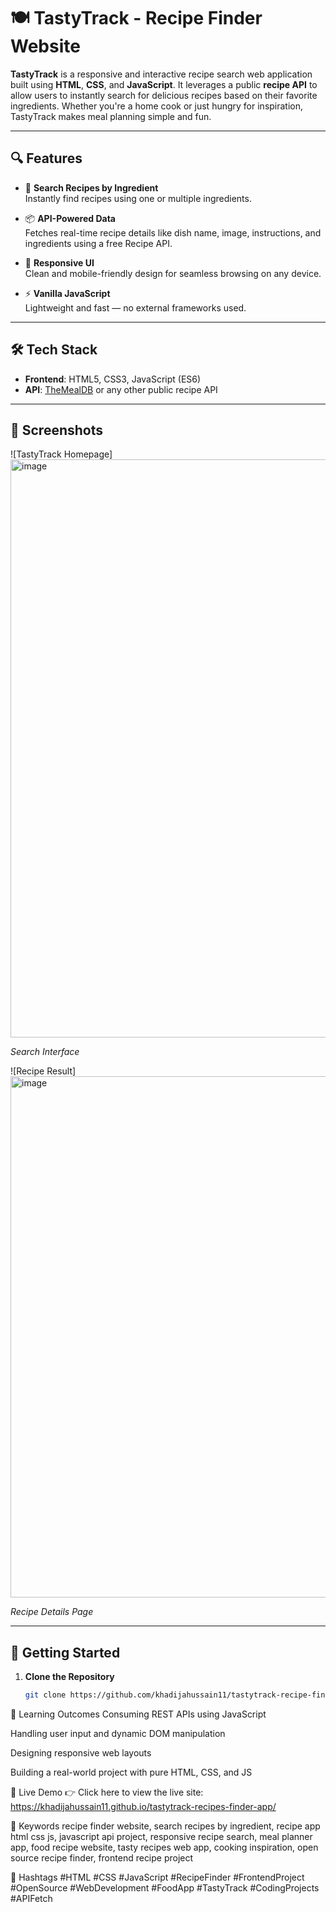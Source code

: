 # 🍽️ TastyTrack - Recipe Finder Website

**TastyTrack** is a responsive and interactive recipe search web application built using **HTML**, **CSS**, and **JavaScript**. It leverages a public **recipe API** to allow users to instantly search for delicious recipes based on their favorite ingredients. Whether you're a home cook or just hungry for inspiration, TastyTrack makes meal planning simple and fun.

---

## 🔍 Features

- 🌟 **Search Recipes by Ingredient**  
  Instantly find recipes using one or multiple ingredients.

- 📦 **API-Powered Data**  
  Fetches real-time recipe details like dish name, image, instructions, and ingredients using a free Recipe API.

- 🎨 **Responsive UI**  
  Clean and mobile-friendly design for seamless browsing on any device.

- ⚡ **Vanilla JavaScript**  
  Lightweight and fast — no external frameworks used.

---

## 🛠️ Tech Stack

- **Frontend**: HTML5, CSS3, JavaScript (ES6)
- **API**: [TheMealDB](https://www.themealdb.com/) or any other public recipe API

---

## 📸 Screenshots

![TastyTrack Homepage]<img width="1897" height="925" alt="image" src="https://github.com/user-attachments/assets/e381265d-e5f1-4e67-b0b8-cb79db527bd7" />

*Search Interface*

![Recipe Result]<img width="1846" height="834" alt="image" src="https://github.com/user-attachments/assets/1c5c0f8f-e74a-4cd1-9589-c27573c06c96" />
 
*Recipe Details Page*

---

## 🚀 Getting Started

1. **Clone the Repository**
   ```bash
   git clone https://github.com/khadijahussain11/tastytrack-recipe-finder.git

🧠 Learning Outcomes
Consuming REST APIs using JavaScript

Handling user input and dynamic DOM manipulation

Designing responsive web layouts

Building a real-world project with pure HTML, CSS, and JS

🔗 Live Demo
👉 Click here to view the live site: https://khadijahussain11.github.io/tastytrack-recipes-finder-app/

🔖 Keywords
recipe finder website, search recipes by ingredient, recipe app html css js, javascript api project, responsive recipe search, meal planner app, food recipe website, tasty recipes web app, cooking inspiration, open source recipe finder, frontend recipe project

📣 Hashtags 
#HTML #CSS #JavaScript #RecipeFinder #FrontendProject #OpenSource #WebDevelopment #FoodApp #TastyTrack #CodingProjects #APIFetch

